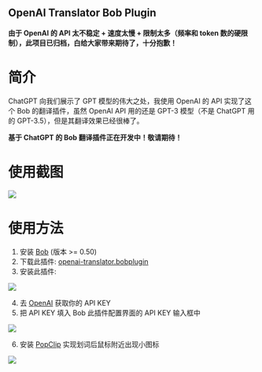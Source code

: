 OpenAI Translator Bob Plugin
----------------------------

**由于 OpenAI 的 API 太不稳定 + 速度太慢 + 限制太多（频率和 token 数的硬限制），此项目已归档，白给大家带来期待了，十分抱歉！**

# 简介

ChatGPT 向我们展示了 GPT 模型的伟大之处，我使用 OpenAI 的 API 实现了这个 Bob 的翻译插件，虽然 OpenAI API 用的还是 GPT-3 模型（不是 ChatGPT 用的 GPT-3.5），但是其翻译效果已经很棒了。

**基于 ChatGPT 的 Bob 翻译插件正在开发中！敬请期待！**

# 使用截图

![](https://user-images.githubusercontent.com/1206493/219938216-078ff6f2-5ba8-4636-af94-63d36997894b.gif)

# 使用方法

1. 安装 [Bob](https://bobtranslate.com/guide/#%E5%AE%89%E8%A3%85) (版本 >= 0.50)
2. 下载此插件: [openai-translator.bobplugin](https://github.com/yetone/bob-plugin-openai-translator/releases)
3. 安装此插件:

![](https://user-images.githubusercontent.com/1206493/219937302-6be8d362-1520-4906-b8d6-284d01012837.gif)

4. 去 [OpenAI](https://platform.openai.com/account/api-keys) 获取你的 API KEY
5. 把 API KEY 填入 Bob 此插件配置界面的 API KEY
 输入框中

![](https://user-images.githubusercontent.com/1206493/219937398-8e5bb8d2-7dc8-404a-96e7-a937e08c939f.gif)

6. 安装 [PopClip](https://bobtranslate.com/guide/integration/popclip.html) 实现划词后鼠标附近出现小图标

![](https://user-images.githubusercontent.com/1206493/219933584-d0c2b6cf-8fa0-40a6-858f-8f4bf05f38ef.gif)
